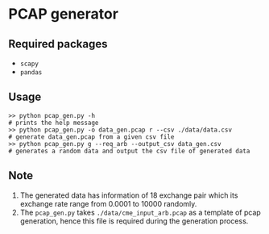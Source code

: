 # PCAP generator
## Required packages
- `scapy`
- `pandas`

## Usage
```shell
>> python pcap_gen.py -h
# prints the help message
>> python pcap_gen.py -o data_gen.pcap r --csv ./data/data.csv
# generate data_gen.pcap from a given csv file
>> python pcap_gen.py g --req_arb --output_csv data_gen.csv
# generates a random data and output the csv file of generated data
```
## Note
1. The generated data has information of 18 exchange pair which its exchange rate range from 0.0001 to 10000 randomly.
2. The `pcap_gen.py` takes `./data/cme_input_arb.pcap` as a template of pcap generation, hence this file is required during the generation process.
